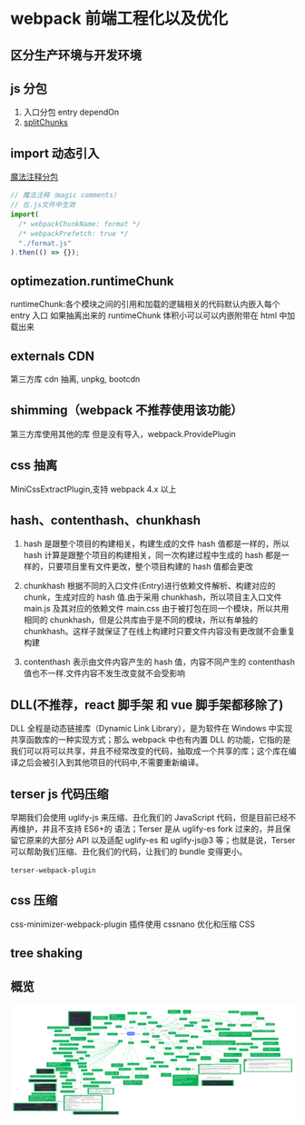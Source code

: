 # webpack 前端工程化以及优化

## 区分生产环境与开发环境

## js 分包

1. 入口分包 entry dependOn
2. [splitChunks](https://webpack.docschina.org/plugins/split-chunks-plugin/)

## import 动态引入

[魔法注释分包](https://webpack.docschina.org/api/module-methods#magic-comments)

```js
// 魔法注释（magic comments）
// 在.js文件中生效
import(
  /* webpackChunkName: format */
  /* webpackPrefetch: true */
  "./format.js"
).then(() => {});
```

## optimezation.runtimeChunk

runtimeChunk:各个模块之间的引用和加载的逻辑相关的代码默认内嵌入每个 entry 入口
如果抽离出来的 runtimeChunk 体积小可以可以内嵌附带在 html 中加载出来

## externals CDN

第三方库 cdn 抽离, unpkg, bootcdn

## shimming（webpack 不推荐使用该功能）

第三方库使用其他的库 但是没有导入，webpack.ProvidePlugin

## css 抽离

MiniCssExtractPlugin,支持 webpack 4.x 以上

## hash、contenthash、chunkhash

1. hash 是跟整个项目的构建相关，构建生成的文件 hash 值都是一样的，所以 hash 计算是跟整个项目的构建相关，同一次构建过程中生成的 hash 都是一样的，只要项目里有文件更改，整个项目构建的 hash 值都会更改

2. chunkhash 根据不同的入口文件(Entry)进行依赖文件解析、构建对应的 chunk，生成对应的 hash 值.由于采用 chunkhash，所以项目主入口文件 main.js 及其对应的依赖文件 main.css 由于被打包在同一个模块，所以共用相同的 chunkhash，但是公共库由于是不同的模块，所以有单独的 chunkhash。这样子就保证了在线上构建时只要文件内容没有更改就不会重复构建

3. contenthash 表示由文件内容产生的 hash 值，内容不同产生的 contenthash 值也不一样.文件内容不发生改变就不会受影响

## DLL(不推荐，react 脚手架 和 vue 脚手架都移除了)

DLL 全程是动态链接库（Dynamic Link Library），是为软件在 Windows 中实现共享函数库的一种实现方式；那么 webpack 中也有内置 DLL 的功能，它指的是我们可以将可以共享，并且不经常改变的代码，抽取成一个共享的库；这个库在编译之后会被引入到其他项目的代码中,不需要重新编译。

## terser js 代码压缩

早期我们会使用 uglify-js 来压缩、丑化我们的 JavaScript 代码，但是目前已经不再维护，并且不支持 ES6+的
语法；Terser 是从 uglify-es fork 过来的，并且保留它原来的大部分 API 以及适配 uglify-es 和 uglify-js@3 等；也就是说，Terser 可以帮助我们压缩、丑化我们的代码，让我们的 bundle 变得更小。

`terser-webpack-plugin`

## css 压缩

css-minimizer-webpack-plugin 插件使用 cssnano 优化和压缩 CSS

## tree shaking

## 概览

![webpack](./webpack1.jpg)
